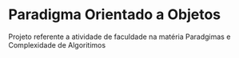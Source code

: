 # Paradigma Orientado a Objetos
Projeto referente a atividade de faculdade na matéria Paradgimas e Complexidade de Algoritimos
